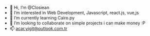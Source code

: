 - 👋 Hi, I’m @Closiean
- 👀 I’m interested in Web Development, Javascript, react.js, vue,js
- 🌱 I’m currently learning Cairo.py
- 💞️ I’m looking to collaborate on simple projects i can make money :P
- 📫 acar.yigit@outlook.com.tr

<!---
Closiean/Closiean is a ✨ special ✨ repository because its `README.md` (this file) appears on your GitHub profile.
You can click the Preview link to take a look at your changes.
--->
